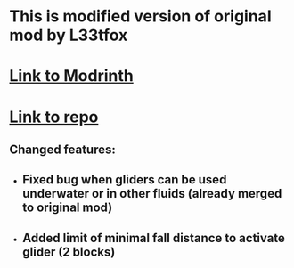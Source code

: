 # This is modified version of original mod by L33tfox

# [Link to Modrinth ](https://modrinth.com/mod/gliding)
# [Link to repo](https://github.com/L33tfx/gliding-mod-1.21)

## Changed features:
- ## Fixed bug when gliders can be used underwater or in other fluids (already merged to original mod)
- ## Added limit of minimal fall distance to activate glider (2 blocks)
